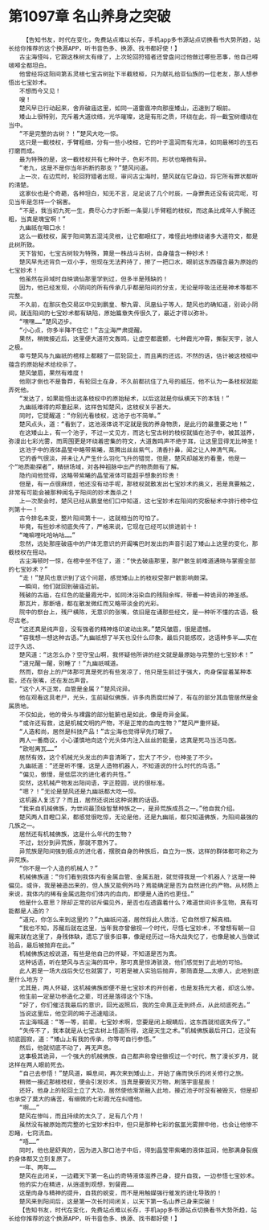 # 第1097章 名山养身之突破
        【告知书友，时代在变化，免费站点难以长存，手机app多书源站点切换看书大势所趋，站长给你推荐的这个换源APP，听书音色多、换源、找书都好使！】
       古尘海怪叫，它跟这株树太有缘了，上次轮回狩猎者还曾盘问过他做过哪些恶事，他自己嘚啵嘚全都坦白。
       他曾经将这阳间第五灵根七宝古树扯下半截枝桠，只为献礼给亚仙族的一位老友，那人想参悟出七宝妙术。
       不想而今又见！
       嗖！
       楚风早已行动起来，舍弃破庙这里，如同一道雷霆冲向那座矮山，迅速到了眼前。
       矮山上很特别，充斥着大道纹络，光华璀璨，这是有形之质，环绕在此，将一截宝树缠绕在当中。
       “不是完整的古树？！”楚风大吃一惊。
       这只是一截枝杈，手臂粗细，分有一些小枝桠，它的叶子温润而有光泽，如同最稀珍的玉石打磨而成。
       最为特殊的是，这一截枝杈共有七种叶子，色彩不同，形状也略微有异。
       “老九，这是不是你当年折断的那支？”楚风问道。
       上一次，在边荒时，轮回狩猎者出现，审问古尘海时，楚风就在它身边，将它所有罪状都听的清楚。
       这家伙也是个奇葩，各种坦白，知无不言，足足说了几个时辰，一身罪责还没有说完呢，可见当年是怎样一个祸害。
       “不是，我当初九死一生，费尽心力才折断一条婴儿手臂粗的枝杈，而这条比成年人手腕还粗，当真是瑰宝啊！”
       九幽祇在咽口水！
       这么一截枝杈，属于阳间第五混沌灵根，让它都眼红了，难怪此地缭绕诸多大道符文，都是此树所致。
       天下皆知，七宝古树较为特殊，算是一株战斗古树，自身蕴含一种妙术！
       楚风早先还背负一双小手，但现在无法矜持了，擦了一把口水，眼前这东西蕴含最为原始的七宝妙术！
       他虽然在异域时自映谪仙那里学到过，但多半是残缺的！
       因为，他已经发现，小阴间的所有传承几乎都是阳间的分支，无论是呼吸法还是神术等都不完整。
       不久前，在那灰色交易区中见到鹏皇、黎九霄、凤凰仙子等人，楚风也的确知道，别说小阴间，就连阳间的七宝妙术都有缺陷，原始篇章失传很久了，最近才得以弥补。
       “嘿嘿……”楚风迈步。
       “小心点，你多半降不住它！”古尘海严肃提醒。
       果然，稍微接近后，这里便大道符文轰鸣，让虚空都震颤，七种霞光冲霄，撕裂天宇，骇人之极。
       幸亏楚风与九幽祇的棺椁上都糊了一层轮回土，而且离的还远，不然的话，估计被这枝桠中蕴含的原始秘术给绞杀了。
       楚风皱眉，果然有难度！
       他刚才倒也不是鲁莽，有轮回土在身，不久前都抗住了九号的威压，他不认为一条枝杈就能弄死他。
       “发达了，如果能悟出这条枝杈中的原始秘术，以后这就是你纵横天下的本钱！”
       九幽祇难得的郑重起来，这样告知楚风，这枝杈关乎甚大。
       同时，它提醒道：“你别光看枝杈，这池子也不简单。”
       楚风点头，道：“看到了，这池液体说不定就是我的养身物质，是此行的最重要之地！”
       在这矮山上，有一个池子，不过一丈见方，而这七宝古树的枝杈就插在池子中，被其滋养，弥漫出七彩光雾，而周围更是环绕着密集的符文，大道轰鸣声不绝于耳，让这里显得无比神圣！
       这池子中的液体晶莹中略带紫曦，蒸腾出丝丝紫气，清香扑鼻，闻之让人神清气爽。
       它的香气很淡，并未让人产生什么羽化飞升的错觉，但是，楚风却越发的看重，他是一个“地质勘探者”，精研场域，对各种祖脉中出产的物质颇有了解。
       隐约间他觉得，这略带紫曦的晶莹液体可能超乎想象的珍贵！
       但是，有一点很麻烦，他还没有动手呢，那枝杈就散发出七宝妙术的奥义，若是真要触之，非常有可能会被那种闻名于阳间的妙术轰杀之！
       上一次聚会时，楚风已经从鹏皇他们口中知道，这七宝妙术在阳间的究极秘术中排行榜中位列第十一！
       古今排名未变，整片阳间第十一，这就相当的可怕了。
       毕竟，有些妙术彻底失传了，严格来说，它现在已经可以排进前十！
       “唵嘛哩叱哈呐咕……”
       忽然，远处那座破庙中的尸体无意识的开阖嘴巴时发出的声音引起了矮山上这里的变化，那截枝杈在摇动。
       古尘海顿时一惊，在棺中坐不住了，道：“快去破庙那里，那尸骸生前难道通晓与掌握全部的七宝妙术？”
       “走！”楚风也意识到了这个问题，感觉矮山上的枝杈受那尸骸影响颇深。
       一瞬间，他们就回到破庙近前。
       残破的古庙，在红色的能量霞光中，如同沐浴染血的残阳余晖，带着一种诡异的神圣感。
       那瓦片，那断墙，都在散发微红而又略带淡金的光彩。
       院中的祭台上，残尸横陈，无意识的张嘴，依旧是在诵那些经文，是一种听不懂的古语，极尽古老。
       “这还真是纯声音，没有强者的精神烙印波动出来。”楚风皱眉，很是遗憾。
       “容我想一想这种古语。”九幽祇想了半天也没什么印象，最后只能感叹，这语种多半……实在过于久远、
       楚风道：“这怎么办？空守宝山啊，我怀疑他所讲的经文就是最原始与完整的七宝妙术！”
       “道兄醒一醒，别睡了！”九幽祇喊道。
       然而，祭台上的尸体那可真是死的有些发凉了，他只是生前过于强大，肉身保留着某种本能，还在张嘴，还在发出声音。
       “这个人不正常，血管是金属？”楚风诧异。
       他在观看这具老尸，光头，生前疑似佛族，许多肉质腐烂掉了，有在的部分其血管居然是金属质地。
       不仅如此，他的骨头与裸露的部分脏腑也是如此，像是奇异金属。
       “或许还有救，这是机械文明的产物，不是正常的血肉生物？”楚风严重怀疑。
       “人造和尚，居然是科技产品！”古尘海也觉得早先打眼了。
       两人一番商议，小心谨慎地向这个光头体内注入丝丝的能量，这真是死马当活马医。
       “欧啦离瓦……”
       居然有效，这个机械光头发出的声音清晰了，宏大了不少，也神圣了不少。
       九幽祇道：“还是听不懂，这是人造物机器人，不知道说的什么时代的鸟语。”
       “偏见，傲慢，是低层次的进化者的共性。”
       突然，这机械产物发出阳间语，字正腔圆，说的很标准。
       “嗯？！”无论是楚风还是九幽祇都大吃一惊。
       这机器人复活了？而且，居然还说出这种说教的话语。
       “我来自机械佛族，为世间最顶级智慧种族之一，是异荒族成员之一。”他自我介绍。
       楚风两人目瞪口呆，都感觉很吃惊，无论是他，还是九幽祇，都只知道佛族，为阳间最强的几族之一。
       居然还有机械佛族，这是什么年代的生物？
       不过，划分到异荒族，那就不意外了。
       异荒族是阳间强到极点的进化者，摆脱自身的种族后，自立为一族，这样的群体都可称之为异荒族。
       “你不是一个人造的机械人？”
       机械佛族道：“你们看到我体内有金属血管、金属五脏，就觉得我是一个机器人？这是一种偏见。或许，我是被造出来的，但人族又能例外吗？焉能确定是否为自然进化的产物。从材质上来说，我体内的稀有金属远胜你们体内的血肉，即便是人造的也更佳。”
       他是什么意思？除却正常的驳斥偏见外，是否也在透露着什么？难道世间许多生物，真有可能都是人造的？
       “道兄，你怎么来到这里的？”九幽祇问道，居然将此人救活，它自然想了解真相。
       “我也不知，苏醒后就在这里，当年我亦曾傲视一个时代，尽悟七宝妙术，不曾想有朝一日醒来就在这里了，身残体缺，遗忘了很多旧事，像是经历过一场大战失忆了，也像是被人当做试验品，最后被抛弃在此。”
       机械佛族这般说道，有些是他自己的怀疑，不知道是否为真。
       这种话语，听在楚风与古尘海的耳中，那可真是惊涛骇浪，他们感觉到了此地的可怕。
       此人若是一场大战后失忆也就罢了，可若是被人实验后抛弃，那简直是……太瘆人，此地到底是什么地方？
       尤其是，两人怀疑，这机械佛族即便不是七宝妙术的开创者，也是发扬光大者，却这么惨。
       他生前一定是功参造化之辈，可还是落得这个下场。
       “好了，你们催活我最后的意识，回光返照后，我的生命真正走到终点，从此彻底死去。”
       当说这里后，他空洞的眸子迅速暗淡。
       古尘海喊道：“等一等，前辈，七宝妙术啊，您要是闭上眼睛后，这东西就彻底失传了。”
       “失传不了，我本就是从七宝古树上悟道所得，这是天生之术。”机械佛族最后开口，还没有彻底圆寂，道：“矮山上有我的传承，你等可自行参悟。”
       然后，他就彻底不动了，再无声息。
       这事极其诡异，一个强大的机械佛族，自己都声称曾经傲视过一个时代，熬了漫长岁月，就这样在两人眼前死去。
       “自己去参悟！”楚风道，瞬息间，再次来到矮山上，开始了痛而快乐的闭关修行之旅。
       稍微一接近那根枝杈，便会引发妙术，当真是要毁灭万物，刷落宇宙星辰！
       还好，他身上的轮回土立了大功，居然使他渐渐融入此地，接近池子时没有被毁灭，但是却也承受了莫大的痛苦，有细微的七彩霞光在纠缠他。
       “啊……”
       楚风在惨叫，而且持续的太久了，足有几个月！
       虽然没有被原始而完整的七宝妙术扫中，但只是那种七彩的氤氲光雾擦中他，也会让他惨不忍睹，七窍流血。
       “唔……”
       同时，他也是舒爽的，因为进入那口池子中后，得到晶莹带紫曦的液体滋润，他那满身裂痕的身体都又立刻复原了。
       一年、两年……
       楚风在此闭关，一边藉天下第一名山的奇特液体滋养己身，提升自我，一边参悟七宝妙术。
       他的实力在精进，从逍遥到观想，到餐霞……
       这是肉身与精神的提升，自我的蜕变，而不是用触媒强行催发的进化导致的！
       楚风来到阳间后，这是第一次长时间闭关，以天下第一名山养己身来突破！
       【告知书友，时代在变化，免费站点难以长存，手机app多书源站点切换看书大势所趋，站长给你推荐的这个换源APP，听书音色多、换源、找书都好使！】